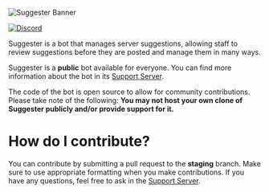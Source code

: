 ![Suggester Banner](https://cdn.discordapp.com/attachments/654421515646795784/671360271930884096/suggester_banner.png)

[![Discord](https://canary.discord.com/api/guilds/566002482166104066/widget.png)](https://discord.gg/G5pEdUp)

Suggester is a bot that manages server suggestions, allowing staff to review suggestions before they are posted and manage them in many ways.

Suggester is a **public** bot available for everyone. You can find more information about the bot in its [Support Server](https://discord.gg/G5pEdUp).

The code of the bot is open source to allow for community contributions. Please take note of the following:
**You may not host your own clone of Suggester publicly and/or provide support for it.**

# How do I contribute?
You can contribute by submitting a pull request to the **staging** branch. Make sure to use appropriate formatting when you make contributions. If you have any questions, feel free to ask in the [Support Server](https://discord.gg/G5pEdUp).
